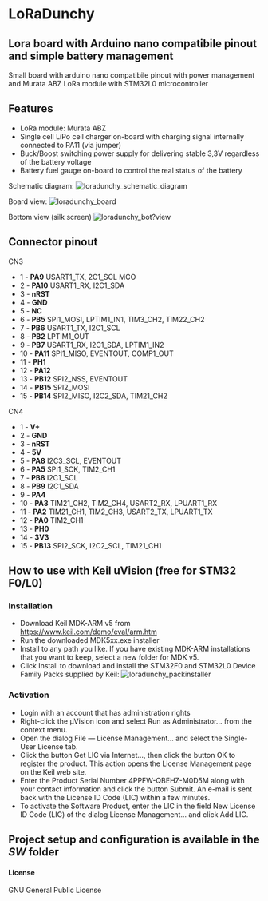 # LoRaDunchy 
## Lora board with Arduino nano compatibile pinout and simple battery management

Small board with arduino nano compatibile pinout with power management and Murata ABZ LoRa module with STM32L0 microcontroller

## Features
* LoRa module: Murata ABZ
* Single cell LiPo cell charger on-board with charging signal internally connected to PA11 (via jumper)
* Buck/Boost switching power supply for delivering stable 3,3V regardless of the battery voltage
* Battery fuel gauge on-board to control the real status of the battery

Schematic diagram: 
![loradunchy_schematic_diagram](https://raw.githubusercontent.com/s54mtb/LoRaDunchy/master/hw/sch.PNG)

Board view: 
![loradunchy_board](https://raw.githubusercontent.com/s54mtb/LoRaDunchy/master/hw/board.PNG)


Bottom view (silk screen)
![loradunchy_bot?view](https://raw.githubusercontent.com/s54mtb/LoRaDunchy/master/hw/botview.PNG)


## Connector pinout

CN3				
 * 1 -	**PA9**	USART1_TX,	2C1_SCL	MCO	
 * 2 -	**PA10**	USART1_RX,	I2C1_SDA		
 * 3 -	**nRST**				
 * 4 -	**GND**				
 * 5 -	**NC**				
 * 6 -	**PB5**	SPI1_MOSI,	LPTIM1_IN1,	TIM3_CH2,	TIM22_CH2
 * 7 -	**PB6**	USART1_TX,	I2C1_SCL		
 * 8 -	**PB2**	LPTIM1_OUT			
 * 9 -	**PB7**	USART1_RX,	I2C1_SDA,	LPTIM1_IN2	
 * 10 -	**PA11**	SPI1_MISO,	EVENTOUT,	COMP1_OUT	
 * 11 -	**PH1**				
 * 12 -	**PA12**				
 * 13 -	**PB12**	SPI2_NSS,	EVENTOUT		
 * 14 -	**PB15**	SPI2_MOSI			
 * 15 -	**PB14**	SPI2_MISO,	I2C2_SDA,	TIM21_CH2	

CN4				
 * 1 -	**V+**				
 * 2 -	**GND**				
 * 3 -	**nRST**				
 * 4 -	**5V**				
 * 5 -	**PA8**	I2C3_SCL,	EVENTOUT		
 * 6 -	**PA5**	SPI1_SCK,	TIM2_CH1		
 * 7 -	**PB8**	I2C1_SCL			
 * 8 -	**PB9**	I2C1_SDA			
 * 9 -	**PA4**				
 * 10 -	**PA3**	TIM21_CH2,	TIM2_CH4,	USART2_RX,	LPUART1_RX
 * 11 -	**PA2**	TIM21_CH1,	TIM2_CH3,	USART2_TX,	LPUART1_TX
 * 12 -	**PA0**	TIM2_CH1			
 * 13 -	**PH0**				
 * 14 -	**3V3**				
 * 15 -	**PB13**	SPI2_SCK,	I2C2_SCL,	TIM21_CH1	
 
 
## How to use with Keil uVision (free for STM32 F0/L0)

### Installation

 * Download Keil MDK-ARM v5 from https://www.keil.com/demo/eval/arm.htm
* Run the downloaded MDK5xx.exe installer
* Install to any path you like. If you have existing MDK-ARM installations that you want to keep, select a new folder for MDK v5.
* Click Install to download and install the STM32F0 and STM32L0 Device Family Packs supplied by Keil:
![loradunchy_packinstaller](https://www2.keil.com/images/default-source/mdk5/stm32-m0-packinstaller.png)

### Activation

* Login with an account that has administration rights
* Right-click the µVision icon and select Run as Administrator... from the context menu.
* Open the dialog File — License Management... and select the Single-User License tab.
* Click the button Get LIC via Internet..., then click the button OK to register the product. This action opens the License Management page on the Keil web site.
* Enter the Product Serial Number 4PPFW-QBEHZ-M0D5M along with your contact information and click the button Submit. An e-mail is sent back with the License ID Code (LIC) within a few minutes.
* To activate the Software Product, enter the LIC in the field New License ID Code (LIC) of the dialog License Management... and click Add LIC.


## Project setup and configuration is available in the *SW* folder 
 
#### License
GNU General Public License

